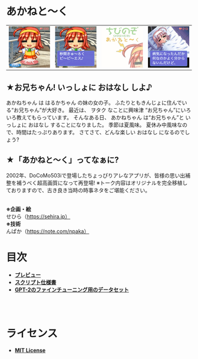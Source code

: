 # あかねと〜く

<TABLE border="0">
  <TBODY>
    <TR>
      <TD><img src="./docs/images/0.png" width="160"></TD>
      <TD><img src="./docs/images/1.png" width="160"></TD>
      <TD><img src="./docs/images/2.png" width="160"></TD>
      <TD><img src="./docs/images/3.png" width="160"></TD>
    </TR>
  </TBODY>
</TABLE>

## ★お兄ちゃん! いっしょに おはなし しよ♪

あかねちゃん は はるかちゃん の妹の女の子。
ふたりともきんじょに住んでいる“お兄ちゃん”が大好き。
最近は、 ヲタク なことに興味津
“お兄ちゃん”にいろいろ教えてもらっています。
そんなある日、 あかねちゃん は“お兄ちゃん”と
いっしょに おはなし することになりました。
季節は夏風味。
夏休み中風味なので、時間はたっぷりあります。
さてさて、どんな楽しい おはなし になるのでしょう?

## ★「あかねと〜く」ってなぁに?
2002年、DoCoMo503iで登場したちょっぴりアレなアプリが、皆様の思い出補整を補うべく超高画質になって再登場!
※トーク内容はオリジナルを完全移植しておりますので、古き良き当時の時事ネタをご堪能ください。
<BR>
<BR>

**※企画・絵**  
せひら（https://sehira.jp）  
**※技術**  
んぱか（https://note.com/npaka）  

# **目次**
- [**プレビュー**](https://npaka3.github.io/akane-talk/)
- [**スクリプト仕様書**](docs/script.md)
- [**GPT-2のファインチューニング用のデータセット**](docs/dataset.txt)
<BR>
<BR>

# **ライセンス**
- [**MIT License**](LICENSE)